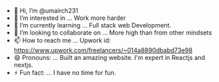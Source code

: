 - 👋 Hi, I’m @umairch231
- 👀 I’m interested in ... Work more harder 
- 🌱 I’m currently learning ... Full stack web Development.
- 💞️ I’m looking to collaborate on ... More high than from other mindsets
- 📫 How to reach me ... Upwork id: https://www.upwork.com/freelancers/~014a8890dbabd73e98
- 😄 Pronouns: ... Built an amazing website. I'm expert in Reactjs and nextjs.
- ⚡ Fun fact: ... I have no time for fun. 

<!---
umairch231/umairch231 is a ✨ special ✨ repository because its `README.md` (this file) appears on your GitHub profile.
You can click the Preview link to take a look at your changes.
--->
